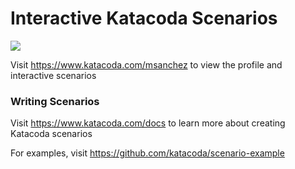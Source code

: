 # Interactive Katacoda Scenarios

[![](http://shields.katacoda.com/katacoda/msanchez/count.svg)](https://www.katacoda.com/msanchez "Get your profile on Katacoda.com")

Visit https://www.katacoda.com/msanchez to view the profile and interactive scenarios

### Writing Scenarios
Visit https://www.katacoda.com/docs to learn more about creating Katacoda scenarios

For examples, visit https://github.com/katacoda/scenario-example
